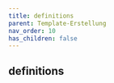 ```yaml
---
title: definitions
parent: Template-Erstellung
nav_order: 10
has_children: false
---
```


## definitions

